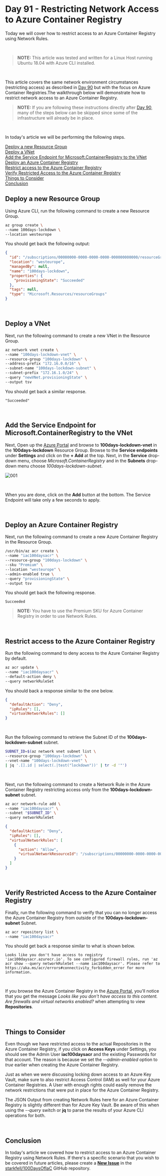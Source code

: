 # Day 91 - Restricting Network Access to Azure Container Registry

Today we will cover how to restrict access to an Azure Container Registry using Network Rules.

</br>

> **NOTE:** This article was tested and written for a Linux Host running Ubuntu 18.04 with Azure CLI installed.

</br>

This article covers the same network environment circumstances (restricting access) as described in [Day 90](./day.90.restricting.network.access.to.key.vault.md) but with the focus on Azure Container Registries.The walkthrough below will demonstrate how to restrict network access to an Azure Container Registry.

> **NOTE:** If you are following these instructions directly after [Day 90](./day.90.restricting.network.access.to.key.vault.md), many of the steps below can be skipped since some of the infrastructure will already be in place.

</br>

In today's article we will be performing the following steps.

[Deploy a new Resource Group](#deploy-a-new-resource-group)</br>
[Deploy a VNet](#deploy-a-vnet)</br>
[Add the Service Endpoint for Microsoft.ContainerRegistry to the VNet](#add-the-service-endpoint-for-microsoftcontainerregistry-to-the-vnet)</br>
[Deploy an Azure Container Registry](#deploy-an-azure-container-registry)</br>
[Restrict access to the Azure Container Registry](#restrict-access-to-the-azure-container-registry)</br>
[Verify Restricted Access to the Azure Container Registry](#verify-restricted-access-to-the-azure-container-registry)</br>
[Things to Consider](#things-to-consider)</br>
[Conclusion](#conclusion)</br>

## Deploy a new Resource Group

Using Azure CLI, run the following command to create a new Resource Group.

```bash
az group create \
--name 100days-lockdown \
--location westeurope
```

You should get back the following output:

```json
{
  "id": "/subscriptions/00000000-0000-0000-0000-000000000000/resourceGroups/100days-lockdown",
  "location": "westeurope",
  "managedBy": null,
  "name": "100days-lockdown",
  "properties": {
    "provisioningState": "Succeeded"
  },
  "tags": null,
  "type": "Microsoft.Resources/resourceGroups"
}
```

</br>

## Deploy a VNet

Next, run the following command to create a new VNet in the Resource Group.

```bash
az network vnet create \
--name "100days-lockdown-vnet" \
--resource-group "100days-lockdown" \
--address-prefix "172.16.0.0/16" \
--subnet-name "100days-lockdown-subnet" \
--subnet-prefix "172.16.1.0/24" \
--query "newVNet.provisioningState" \
--output tsv
```

You should get back a similar response.

```console
"Succeeded"
```

</br>

## Add the Service Endpoint for Microsoft.ContainerRegistry to the VNet

Next, Open up the [Azure Portal](https://portal.azure.com) and browse to **100days-lockdown-vnet** in the **100days-lockdown** Resource Group. Browse to the **Service endpoints** under **Settings** and click on the **+ Add** at the top. Next, in the **Service** drop-down menu, choose *Microsoft.ContainerRegistry* and in the **Subnets** drop-down menu choose *100days-lockdown-subnet*.

![001](../images/day91/day.91.restricting.network.access.to.acr.001.png)

</br>

When you are done, click on the **Add** button at the bottom. The Service Endpoint will take only a few seconds to apply.

</br>

## Deploy an Azure Container Registry

Next, run the following command to create a new Azure Container Registry in the Resource Group.

```bash
/usr/bin/az acr create \
--name "iac100daysacr" \
--resource-group "100days-lockdown" \
--sku "Premium" \
--location "westeurope" \
--admin-enabled true \
--query "provisioningState" \
--output tsv
```

You should get back the following response.

```console
Succeeded
```

> **NOTE:** You have to use the Premium SKU for Azure Container Registry in order to use Network Rules.

</br>

## Restrict access to the Azure Container Registry

Run the following command to deny access to the Azure Container Registry by default.

```bash
az acr update \
--name "iac100daysacr" \
--default-action deny \
--query networkRuleSet
```

You should back a response similar to the one below.

```json
{
  "defaultAction": "Deny",
  "ipRules": [],
  "virtualNetworkRules": []
}
```

</br>

Run the following command to retrieve the Subnet ID of the **100days-lockdown-subnet** subnet.

```bash
SUBNET_ID=$(az network vnet subnet list \
--resource-group "100days-lockdown" \
--vnet-name "100days-lockdown-vnet" \
| jq '.[].id | select(.|test("lockdown"))' | tr -d '"')
```

</br>

Next, run the following command to create a Network Rule in the Azure Container Registry restricting access only from the **100days-lockdown-subnet** subnet.

```bash
az acr network-rule add \
--name "iac100daysacr" \
--subnet "$SUBNET_ID" \
--query networkRuleSet
```

```json
{
  "defaultAction": "Deny",
  "ipRules": [],
  "virtualNetworkRules": [
    {
      "action": "Allow",
      "virtualNetworkResourceId": "/subscriptions/00000000-0000-0000-0000-000000000000/resourceGroups/100days-lockdown/providers/Microsoft.Network/virtualNetworks/100days-lockdown-vnet/subnets/100days-lockdown-subnet"
    }
  ]
}
```

</br>

## Verify Restricted Access to the Azure Container Registry

Finally, run the following command to verify that you can no longer access the Azure Container Registry from outside of the **100days-lockdown-subnet** Subnet.

```bash
az acr repository list \
--name "iac100daysacr"
```

You should get back a response similar to what is shown below.

```console
Looks like you don't have access to registry 'iac100daysacr.azurecr.io'. To see configured firewall rules, run 'az acr show --query networkRuleSet --name iac100daysacr'. Please refer to https://aka.ms/acr/errors#connectivity_forbidden_error for more information.
```

</br>

If you browse the Azure Container Registry in the [Azure Portal](https://portal.azure.com), you'll notice that you get the message *Looks like you don't have access to this content. Are firewalls and virtual networks enabled?* when attempting to view **Repositories**.

</br>

## Things to Consider

Even though we have restricted access to the actual Repositories in the Azure Container Registry, if you click on **Access Keys** under Settings, you should see the Admin User **iac100daysacr** and the existing Passwords for that account. The reason is because we set the *--admin-enabled* option to *true* earlier when creating the Azure Container Registry.

Just as when we were discussing locking down access to an Azure Key Vault, make sure to also restrict Access Control (IAM) as well for your Azure Container Registries. A User with enough rights could easily remove the network restrictions that were put in place for the Azure Container Registry.

The JSON Output from creating Network Rules here for an Azure Container Registry is slightly different than for Azure Key Vault. Be aware of this when using the *--query* switch or **jq** to parse the results of your Azure CLI operations for both.

</br>

## Conclusion

In today's article we covered how to restrict access to an Azure Container Registry using Network Rules. If there's a specific scenario that you wish to be covered in future articles, please create a **[New Issue](https://github.com/starkfell/100DaysOfIaC/issues)** in the [starkfell/100DaysOfIaC](https://github.com/starkfell/100DaysOfIaC/) GitHub repository.
